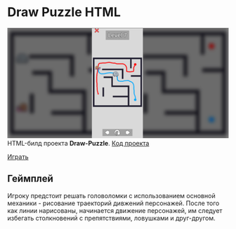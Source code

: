 # Draw Puzzle HTML
![Screenshot](screenshot.png)
HTML-билд проекта **Draw-Puzzle**. [Код проекта](https://github.com/skrininshot/Unity-Draw-Puzzle/)

[Играть](https://skrininshot.github.io/Draw-Puzzle-WebGL/)

## Геймплей
Игроку предстоит решать головоломки с использованием основной механики - рисование траекторий дивжений персонажей. После того как линии нарисованы, начинается движение персонажей, им следует избегать столкновений с препятствиями, ловушками и друг-другом.
